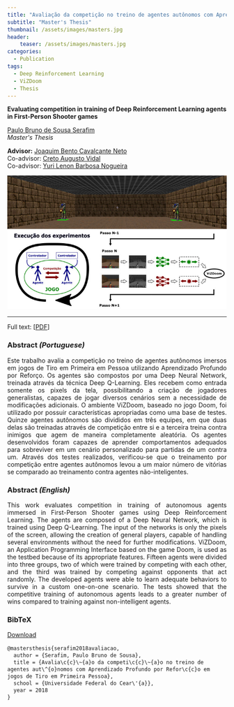 ```yaml
---
title: "Avaliação da competição no treino de agentes autônomos com Aprendizado Profundo por Reforço em jogos de Tiro em Primeira Pessoa"
subtitle: "Master's Thesis"
thumbnail: /assets/images/masters.jpg
header:
    teaser: /assets/images/masters.jpg
categories:
  - Publication
tags:
  - Deep Reinforcement Learning
  - ViZDoom
  - Thesis
---
```


**Evaluating competition in training of Deep Reinforcement Learning agents in First-Person Shooter games**  

[Paulo Bruno de Sousa Serafim](https://paulobruno.github.io)  
*Master's Thesis*  

**Advisor:** [Joaquim Bento Cavalcante Neto](http://www.lia.ufc.br/~joaquimb/)  
Co-advisor: [Creto Augusto Vidal](http://www.lia.ufc.br/~cvidal/)  
Co-advisor: [Yuri Lenon Barbosa Nogueira](http://www.lia.ufc.br/~yuri/)

![General procedure](/assets/images/masters.jpg)

---

Full text: [[PDF](https://repositorio.ufc.br/handle/riufc/33099)]


### Abstract *(Portuguese)*

<p style="text-align:justify;">
Este trabalho avalia a competição no treino de agentes autônomos imersos em jogos de Tiro em Primeira em Pessoa utilizando Aprendizado Profundo por Reforço. Os agentes são compostos por uma Deep Neural Network, treinada através da técnica Deep Q-Learning. Eles recebem como entrada somente os pixels da tela, possibilitando a criação de jogadores generalistas, capazes de jogar diversos cenários sem a necessidade de modificações adicionais. O ambiente ViZDoom, baseado no jogo Doom, foi utilizado por possuir características apropriadas como uma base de testes. Quinze agentes autônomos são divididos em três equipes, em que duas delas são treinadas através de competição entre si e a terceira treina contra inimigos que agem de maneira completamente aleatória. Os agentes desenvolvidos foram capazes de aprender comportamentos adequados para sobreviver em um cenário personalizado para partidas de um contra um. Através dos testes realizados, verificou-se que o treinamento por competição entre agentes autônomos levou a um maior número de vitórias se comparado ao treinamento contra agentes não-inteligentes.
</p>

### Abstract *(English)*

<p style="text-align:justify;">
This work evaluates competition in training of autonomous agents immersed in First-Person Shooter games using Deep Reinforcement Learning. The agents are composed of a Deep Neural Network, which is trained using Deep Q-Learning. The input of the networks is only the pixels of the screen, allowing the creation of general players, capable of handling several environments without the need for further modifications. ViZDoom, an Application Programming Interface based on the game Doom, is used as the testbed because of its appropriate features. Fifteen agents were divided into three groups, two of which were trained by competing with each other, and the third was trained by competing against opponents that act randomly. The developed agents were able to learn adequate behaviors to survive in a custom one-on-one scenario. The tests showed that the competitive training of autonomous agents leads to a greater number of wins compared to training against non-intelligent agents.
</p>


### BibTeX

<p style="text-align:left">
  <a  href="/assets/citations/serafim2018avaliacao.bib">Download</a>
</p>

```
@mastersthesis{serafim2018avaliacao,
  author = {Serafim, Paulo Bruno de Sousa}, 
  title = {Avalia\c{c}\~{a}o da competi\c{c}\~{a}o no treino de agentes aut\^{o}nomos com Aprendizado Profundo por Refor\c{c}o em jogos de Tiro em Primeira Pessoa},
  school = {Universidade Federal do Cear\'{a}},
  year = 2018
}
```
